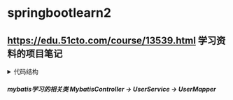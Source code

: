 # springbootlearn2
## https://edu.51cto.com/course/13539.html 学习资料的项目笔记

<details>
<summary>代码结构</summary>
<pre><code>.
├── src
│    ├── main
│    │     ├── java 
│    │     │    ├── com.wind.springbootlearn2
│    │     │    │     ├── Springbootlearn2Application springboot启动类 
│    │     │    │     ├── controller  controller包 存放api接口
│    │     │    │     ├── domin  用户与数据库交互的核心中转站，控制用户数据收集，控制请求转向（json格式输出和自定义异常统一处理）
│    │     │    │     ├── entity 实体类
│    │     │    │     ├── filter 过滤器 
│    │     │    │     ├── intecpter 拦截器 
│    │     │    │     ├── listener 监听器
│    │     │    │     ├── mapper mybatis的mapper类，用于对数据库的增删改查
│    │     │    │     ├── service 调用数据库类的service类
│    │     │    │     ├── servlet 存放servlet，springboot原生servlet开发笔记
│    │     ├── resources
│    │     │    ├── config 存放配置文件application.properties的文件夹
│    │     │    ├── file 存放我学习笔记的文件夹
│    │     │    ├── resources
│    │     │    ├── static
│    │     │    ├── templates
│    │     │    ├── application.properties springboot的配置文件
│    │     │    ├── resource.properties springboot的自定义属性配置文件,配置属性在代码中使用
│    │     │    ├── trigger.txt 热加载触发器，需要在application.properties中配置

</code></pre>
</details>

##### mybatis学习的相关类   MybatisController -> UserService -> UserMapper
